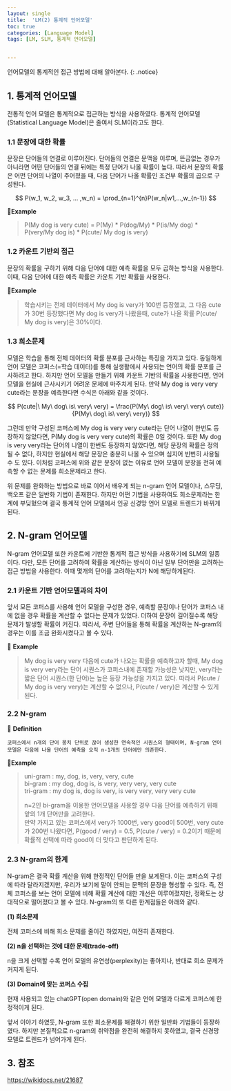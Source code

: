```yaml
---
layout: single
title:  'LM(2) 통계적 언어모델'
toc: true
categories: [Language Model]
tags: [LM, SLM, 통계적 언어모델]


---
```


언어모델의 통계적인 접근 방법에 대해 알아본다.
{: .notice}

##  1. 통계적 언어모델

전통적 언어 모델은 통계적으로 접근하는 방식을 사용하였다. 통계적 언어모델(Statistical Language Model)은 줄여서 SLM이라고도 한다.

### 1.1 문장에 대한 확률

문장은 단어들의 연결로 이루어진다. 단어들의 연결은 문맥을 이루며, 뜬금없는 경우가 아니라면 어떤 단어들의 연결 뒤에는 특정 단어가 나올 확률이 높다. 따라서 문장의 확률은 어떤 단어의 나열이 주어졌을 때, 다음 단어가 나올 확률인 조건부 확률의 곱으로 구성된다.


$$
P(w_1, w_2, w_3, ... ,w_n) = \prod_{n=1}^{n}P(w_n|w1,...,w_{n-1})
$$


📍**Example**

> P(My dog is very cute) = P(My) * P(dog/My) * P(is/My dog) * P(very/My dog is) * P(cute/ My dog is very)



### 1.2 카운트 기반의 접근

문장의 확률을 구하기 위해 다음 단어에 대한 예측 확률을 모두 곱하는 방식을 사용한다. 이때, 다음 단어에 대한 예측 확률은 카운트 기반 확률을 사용한다. 



📍**Example**

> 학습시키는 전체 데이터에서 My dog is very가 100번 등장했고, 그 다음 cute가 30번 등장했다면 My dog is very가 나왔을때, cute가 나올 확률 P(cute/ My dog is very)은 30%이다.



### 1.3 희소문제

모델은 학습을 통해 전체 데이터의 확률 분포를 근사하는 특징을 가지고 있다. 동일하게 언어 모델은 코퍼스(=학습 데이터)를 통해 실생활에서 사용되는 언어의 확률 분포를 근사하려고 한다. 하지만 언어 모델을 만들기 위해 카운트 기반의 확률을 사용한다면, 언어 모델을 현실에 근사시키기 어려운 문제에 마주치게 된다. 만약 My dog is very very cute라는 문장을 예측한다면 수식은 아래와 같을 것이다.


$$
P(cute|\ My\ dog\ is\ very\ very) = \frac{P(My\ dog\ is\ very\ very\ cute)}{P(My\ dog\ is\ very\ very)}
$$


그런데 만약 구성된 코퍼스에 My dog is very very cute라는 단어 나열이 한번도 등장하지 않았다면, P(My dog is very very cute)의 확률은 0일 것이다. 또한 My dog is very very라는 단어의 나열이 한번도 등장하지 않았다면, 해당 문장의 확률은 정의 될 수 없다, 하지만 현실에서 해당 문장은 충분히 나올 수 있으며 심지어 빈번히 사용될 수 도 있다. 이처럼 코퍼스에 위와 같은 문장이 없는 이유로 언어 모델이 문장을 전혀 예측할 수 없는 문제를 희소문제라고 한다.

위 문제를 완화하는 방법으로 바로 이어서 배우게 되는 n-gram 언어 모델이나, 스무딩, 백오프 같은 일반화 기법이 존재한다. 하지만 어떤 기법을 사용하여도 희소문제라는 한계에 부딪혔으며 결국 통계적 언어 모델에서 인공 신경망 언어 모델로 트렌드가 바뀌게 된다.

## 2. N-gram 언어모델

N-gram 언어모델 또한 카운트에 기반한 통계적 접근 방식을 사용하기에 SLM의 일종이다. 다만, 모든 단어를 고려하여 확률을 계산하는 방식이 아닌 일부 단어만을 고려하는 접근 방법을 사용한다. 이때 몇개의 단어를 고려하는지가 N에 해당하게된다.

### 2.1 카운트 기반 언어모델과의 차이

앞서 모든 코퍼스를 사용해 언어 모델을 구성한 경우, 예측할 문장이나 단어가 코퍼스 내에 없을 경우 확률을 계산할 수 없다는 문제가 있었다. 더하여 문장이 길어질수록 해당 문제가 발생할 확률이 커진다. 따라서, 주변 단어들을 통해 확률을 계산하는 N-gram의 경우는 이를 조금 완화시켰다고 볼 수 있다.

📍 **Example**

> My dog is very very 다음에 cute가 나오는 확률을 예측하고자 할때, My dog is very very라는 단어 시퀀스가 코퍼스내에 존재할 가능성은 낮지만, very라는 짧은 단어 시퀀스(한 단어)는 높은 등장 가능성을 가지고 있다. 따라서 P(cute / My dog is very very)는 계산할 수 없으나, P(cute / very)은 계산할 수 있게 된다.

### 2.2 N-gram

👀 **Definition**

````
코퍼스에서 n개의 단어 뭉치 단위로 끊어 생성한 연속적인 시퀀스의 형태이며, N-gram 언어 모델은 다음에 나올 단어의 예측을 오직 n-1개의 단어에만 의존한다. 
````

📍**Example**

> uni-gram : my, dog, is, very, very, cute<br>bi-gram : my dog, dog is, is very, very very, very cute<br>tri-gram : my dog is, dog is very, is very very, very very cute
>
> n=2인 bi-gram을 이용한 언어모델을 사용할 경우 다음 단어를 예측하기 위해 앞의 1개 단어만을 고려한다.<br>만약 가지고 있는 코퍼스에서 very가 1000번, very good이 500번, very cute가 200번 나왔다면, P(good / very) = 0.5, P(cute / very) = 0.2이기 때문에 확률적 선택에 따라 good이 더 맞다고 판단하게 된다.

### 2.3 N-gram의 한계

N-gram은 결국 확률 계산을 위해 한정적인 단어들 만을 보게된다. 이는 코퍼스의 구성에 따라 달라지겠지만, 우리가 보기에 말이 안되는 문맥의 문장을 형성할 수 있다. 즉, 전체 코퍼스를 보는 언어 모델에 비해 확률 계산에 대한 개선은 이루어졌지만, 정확도는 상대적으로 떨어졌다고 볼 수 있다. N-gram의 또 다른 한계점들은 아래와 같다.

**(1) 희소문제**

전체 코퍼스에 비해 희소 문제를 줄이긴 하였지만, 여전히 존재한다.

**(2) n을 선택하는 것에 대한 문제(trade-off)**

n을 크게 선택할 수록 언어 모델의 유연성(perplexity)는 좋아지나, 반대로 희소 문제가 커지게 된다.

**(3) Domain에 맞는 코퍼스 수집**

현재 사용되고 있는 chatGPT(open domain)와 같은 언어 모델과 다르게 코퍼스에 한정적이게 된다.

앞서 이야기 하였듯, N-gram 또한 희소문제를 해결하기 위한 일반화 기법들이 등장하였다. 하지만 본질적으로 n-gram의 취약점을 완전히 해결하지 못하였고, 결국 신경망 모델로 트렌드가 넘어가게 된다.



## 3. 참조

https://wikidocs.net/21687
